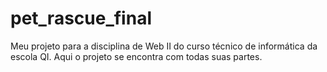 # pet_rascue_final
Meu projeto para a disciplina de Web II do curso técnico de informática da escola QI. Aqui o projeto se encontra com todas suas partes.
